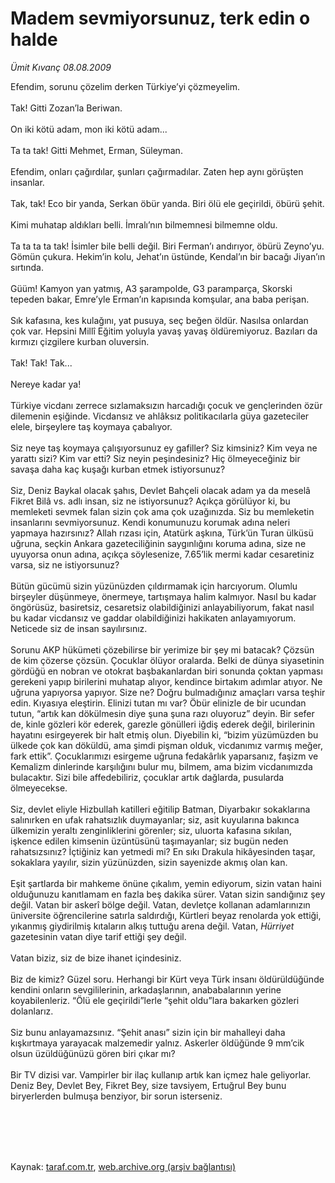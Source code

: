 # Madem sevmiyorsunuz, terk edin o halde

*Ümit Kıvanç 08.08.2009*

<div class="taraf_structure_2col_1zq">
<div class="margen_n">



 <p>Efendim, sorunu çözelim derken Türkiye’yi çözmeyelim. <br/><br/>Tak! Gitti Zozan’la Beriwan. <br/><br/>On iki kötü adam, mon iki kötü adam... <br/><br/>Ta ta tak! Gitti Mehmet, Erman, Süleyman. <br/><br/>Efendim, onları çağırdılar, şunları çağırmadılar. Zaten hep aynı görüşten insanlar. <br/><br/>Tak, tak! Eco bir yanda, Serkan öbür yanda. Biri ölü ele geçirildi, öbürü şehit. <br/><br/>Kimi muhatap aldıkları belli. İmralı’nın bilmemnesi bilmemne oldu. <br/><br/>Ta ta ta ta tak! İsimler bile belli değil. Biri Ferman’ı andırıyor, öbürü Zeyno’yu. Gömün çukura. Hekim’in kolu, Jehat’ın üstünde, Kendal’ın bir bacağı Jiyan’ın sırtında. <br/><br/>Güüm! Kamyon yan yatmış, A3 şarampolde, G3 paramparça, Skorski tepeden bakar, Emre’yle Erman’ın kapısında komşular, ana baba perişan. <br/><br/>Sık kafasına, kes kulağını, yat pusuya, seç beğen öldür. Nasılsa onlardan çok var. Hepsini Millî Eğitim yoluyla yavaş yavaş öldüremiyoruz. Bazıları da kırmızı çizgilere kurban oluversin. <br/><br/>Tak! Tak! Tak... <br/><br/>Nereye kadar ya! <br/><br/>Türkiye vicdanı zerrece sızlamaksızın harcadığı çocuk ve gençlerinden özür dilemenin eşiğinde. Vicdansız ve ahlâksız politikacılarla güya gazeteciler elele, birşeylere taş koymaya çabalıyor. <br/><br/>Siz neye taş koymaya çalışıyorsunuz ey gafiller? Siz kimsiniz? Kim veya ne yarattı sizi? Kim var etti? Siz neyin peşindesiniz? Hiç ölmeyeceğiniz bir savaşa daha kaç kuşağı kurban etmek istiyorsunuz? <br/><br/>Siz, Deniz Baykal olacak şahıs, Devlet Bahçeli olacak adam ya da meselâ Fikret Bilâ vs. adlı insan, siz ne istiyorsunuz? Açıkça görülüyor ki, bu memleketi sevmek falan sizin çok ama çok uzağınızda. Siz bu memleketin insanlarını sevmiyorsunuz. Kendi konumunuzu korumak adına neleri yapmaya hazırsınız? Allah rızası için, Atatürk aşkına, Türk’ün Turan ülküsü uğruna, seçkin Ankara gazeteciliğinin saygınlığını koruma adına, size ne uyuyorsa onun adına, açıkça söylesenize, 7.65’lik mermi kadar cesaretiniz varsa, siz ne istiyorsunuz? <br/><br/>Bütün gücümü sizin yüzünüzden çıldırmamak için harcıyorum. Olumlu birşeyler düşünmeye, önermeye, tartışmaya halim kalmıyor. Nasıl bu kadar öngörüsüz, basiretsiz, cesaretsiz olabildiğinizi anlayabiliyorum, fakat nasıl bu kadar vicdansız ve gaddar olabildiğinizi hakikaten anlayamıyorum. Neticede siz de insan sayılırsınız. <br/><br/>Sorunu AKP hükümeti çözebilirse bir yerimize bir şey mi batacak? Çözsün de kim çözerse çözsün. Çocuklar ölüyor oralarda. Belki de dünya siyasetinin gördüğü en nobran ve otokrat başbakanlardan biri sonunda çoktan yapması gerekeni yapıp birilerini muhatap alıyor, kendince birtakım adımlar atıyor. Ne uğruna yapıyorsa yapıyor. Size ne? Doğru bulmadığınız amaçları varsa teşhir edin. Kıyasıya eleştirin. Elinizi tutan mı var? Öbür elinizle de bir ucundan tutun, “artık kan dökülmesin diye şuna şuna razı oluyoruz” deyin. Bir sefer de, kinle gözleri kör ederek, garezle gönülleri iğdiş ederek değil, birilerinin hayatını esirgeyerek bir halt etmiş olun. Diyebilin ki, “bizim yüzümüzden bu ülkede çok kan döküldü, ama şimdi pişman olduk, vicdanımız varmış meğer, fark ettik”. Çocuklarımızı esirgeme uğruna fedakârlık yaparsanız, faşizm ve Kemalizm dinlerinde karşılığını bulur mu, bilmem, ama bizim vicdanımızda bulacaktır. Sizi bile affedebiliriz, çocuklar artık dağlarda, pusularda ölmeyecekse. <br/><br/>Siz, devlet eliyle Hizbullah katilleri eğitilip Batman, Diyarbakır sokaklarına salınırken en ufak rahatsızlık duymayanlar; siz, asit kuyularına bakınca ülkemizin yeraltı zenginliklerini görenler; siz, uluorta kafasına sıkılan, işkence edilen kimsenin üzüntüsünü taşımayanlar; siz bugün neden rahatsızsınız? İçtiğiniz kan yetmedi mi? En sıkı Drakula hikâyesinden taşar, sokaklara yayılır, sizin yüzünüzden, sizin sayenizde akmış olan kan. <br/><br/>Eşit şartlarda bir mahkeme önüne çıkalım, yemin ediyorum, sizin vatan haini olduğunuzu kanıtlamam en fazla beş dakika sürer. Vatan sizin sandığınız şey değil. Vatan bir askerî bölge değil. Vatan, devletçe kollanan adamlarınızın üniversite öğrencilerine satırla saldırdığı, Kürtleri beyaz renolarda yok ettiği, yıkanmış giydirilmiş kıtaların alkış tuttuğu arena değil. Vatan, <i>Hürriyet</i> gazetesinin vatan diye tarif ettiği şey değil. <br/><br/>Vatan biziz, siz de bize ihanet içindesiniz. <br/><br/>Biz de kimiz? Güzel soru. Herhangi bir Kürt veya Türk insanı öldürüldüğünde kendini onların sevgililerinin, arkadaşlarının, anababalarının yerine koyabilenleriz. “Ölü ele geçirildi”lerle “şehit oldu”lara bakarken gözleri dolanlarız. <br/><br/>Siz bunu anlayamazsınız. “Şehit anası” sizin için bir mahalleyi daha kışkırtmaya yarayacak malzemedir yalnız. Askerler öldüğünde 9 mm’cik olsun üzüldüğünüzü gören biri çıkar mı? <br/><br/>Bir TV dizisi var. Vampirler bir ilaç kullanıp artık kan içmez hale geliyorlar. Deniz Bey, Devlet Bey, Fikret Bey, size tavsiyem, Ertuğrul Bey bunu biryerlerden bulmuşa benziyor, bir sorun isterseniz.</p>
<br/>
<br/>
<br/>



<br/>


<div id="taraf_not">
</div>

</div>


</div>

Kaynak: [taraf.com.tr](http://taraf.com.tr:80/makale/7068.htm), [web.archive.org (arşiv bağlantısı)](http://web.archive.org/web/20100109164457/http://taraf.com.tr:80/makale/7068.htm)
